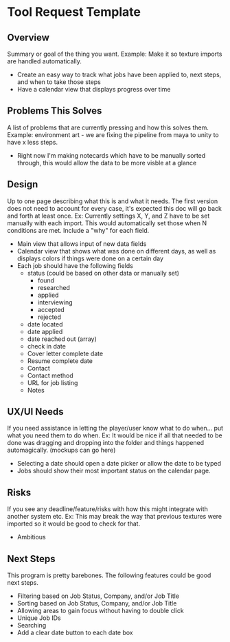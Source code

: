 # Tool Request Template

## Overview


Summary or goal of the thing you want. Example: Make it so texture imports are handled automatically.

- Create an easy way to track what jobs have been applied to, next steps, and when to take those steps
- Have a calendar view that displays progress over time

## Problems This Solves


A list of problems that are currently pressing and how this solves them. Example: environment art - we are fixing the pipeline from maya to unity to have x less steps.

- Right now I'm making notecards which have to be manually sorted through, this would allow the data to be more visble at a glance

## Design


Up to one page describing what this is and what it needs. The first version does not need to account for every case, it's expected this doc will go back and forth at least once. Ex: Currently settings X, Y, and Z have to be set manually with each import. This would automatically set those when N conditions are met. Include a "why" for each field.

- Main view that allows input of new data fields
- Calendar view that shows what was done on different days, as well as displays colors if things were done on a certain day
- Each job should have the following fields
    - status (could be based on other data or manually set)
        - found
        - researched
        - applied
        - interviewing
        - accepted
        - rejected
    - date located
    - date applied
    - date reached out (array)
    - check in date
    - Cover letter complete date
    - Resume complete date
    - Contact
    - Contact method
    - URL for job listing
    - Notes


## UX/UI Needs


If you need assistance in letting the player/user know what to do when... put what you need them to do when. Ex: It would be nice if all that needed to be done was dragging and dropping into the folder and things happened automagically. (mockups can go here)

- Selecting a date should open a date picker or allow the date to be typed
- Jobs should show their most important status on the calendar page.


## Risks


If you see any deadline/feature/risks with how this might integrate with another system etc. Ex: This may break the way that previous textures were imported so it would be good to check for that.

- Ambitious

## Next Steps
This program is pretty barebones. The following features could be good next steps.

- Filtering based on Job Status, Company, and/or Job Title
- Sorting based on Job Status, Company, and/or Job Title
- Allowing areas to gain focus without having to double click
- Unique Job IDs
- Searching
- Add a clear date button to each date box